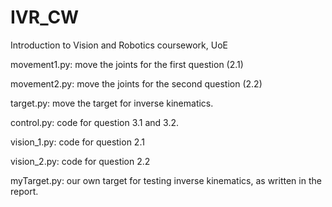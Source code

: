 # IVR_CW
Introduction to Vision and Robotics coursework, UoE

movement1.py: move the joints for the first question (2.1)

movement2.py: move the joints for the second question (2.2)

target.py: move the target for inverse kinematics.

control.py: code for question 3.1 and 3.2.

vision_1.py: code for question 2.1

vision_2.py: code for question 2.2

myTarget.py: our own target for testing inverse kinematics, as written in the report.
